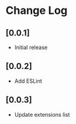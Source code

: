 # Change Log

## [0.0.1]

- Initial release

## [0.0.2]

- Add ESLint

## [0.0.3]

- Update extensions list